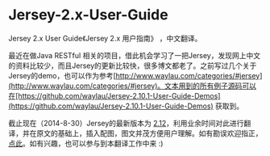 Jersey-2.x-User-Guide
========================

Jersey 2.x User Guide《Jersey 2.x 用户指南》 ，中文翻译。

最近在做Java RESTful 相关的项目，借此机会学习了一把Jersey，发现网上中文的资料比较少，而且Jersey的更新比较快，很多博文都老了。之前写过几个关于Jersey的demo，也可以作为参考[http://www.waylau.com/categories/#jersey](http://www.waylau.com/categories/#jersey)。文本用到的所有例子源码可以在[https://github.com/waylau/Jersey-2.10.1-User-Guide-Demos](https://github.com/waylau/Jersey-2.10.1-User-Guide-Demos) 获取到。

截止现在（2014-8-30）Jersey的最新版本为 [2.12](https://jersey.java.net/documentation/latest/user-guide.html)，利用业余时间对此进行翻译，并在原文的基础上，插入配图，图文并茂方便用户理解。如有勘误欢迎指正，[点此](https://github.com/waylau/Jersey-2.10.1-User-Guide/issues)。如有兴趣，也可以参与到本翻译工作中来 :)


